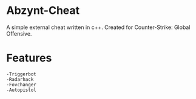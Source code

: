 # Abzynt-Cheat
A simple external cheat written in c++. Created for Counter-Strike: Global Offensive.

# Features
```
-Triggerbot
-Radarhack
-Fovchanger
-Autopistol
```
